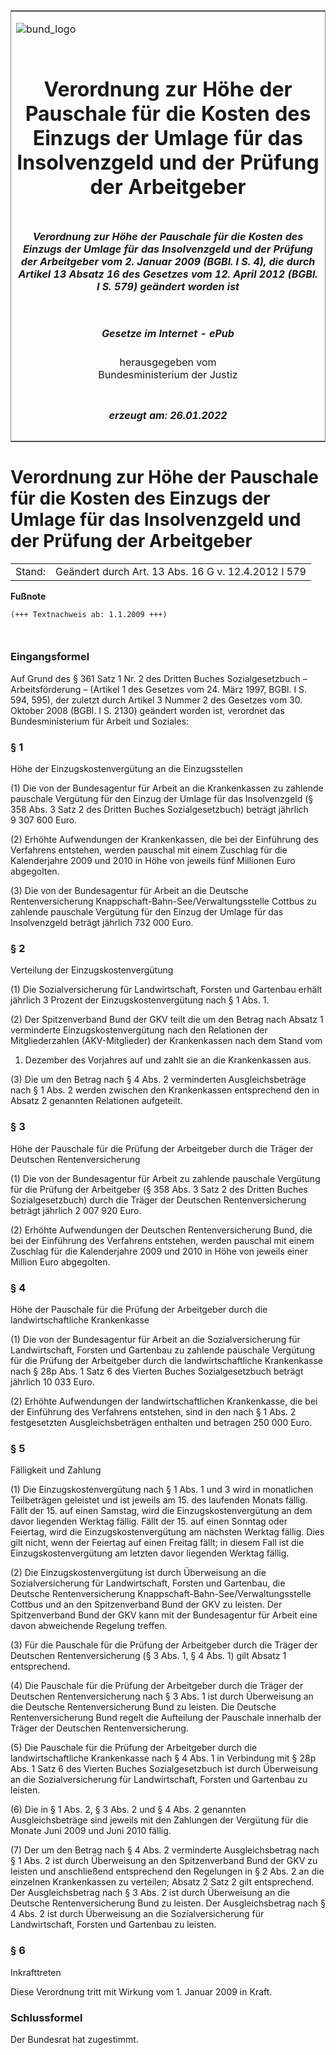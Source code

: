 <span id="DECKBLATT.html"></span>

<table border="0" frame="border" width="100%">

<tr valign="top">

<td align="left">

![bund\_logo](BfJ_2021_Web_de_de.gif)

</td>

<td align="right">

 

</td>

</tr>

<tr align="center" valign="middle">

<td colspan="2">

# Verordnung zur Höhe der Pauschale für die Kosten des Einzugs der Umlage für das Insolvenzgeld und der Prüfung der Arbeitgeber

</td>

</tr>

<tr align="center" valign="middle">

<td colspan="2">

##### Verordnung zur Höhe der Pauschale für die Kosten des Einzugs der Umlage für das Insolvenzgeld und der Prüfung der Arbeitgeber vom 2. Januar 2009 (BGBl. I S. 4), die durch Artikel 13 Absatz 16 des Gesetzes vom 12. April 2012 (BGBl. I S. 579) geändert worden ist

</td>

</tr>

<tr align="center" valign="middle">

<td colspan="2">

  
  

##### Gesetze im Internet - ePub  
  
herausgegeben vom  
Bundesministerium der Justiz

</td>

</tr>

<tr align="center" valign="bottom">

<td colspan="2">

  
  

##### erzeugt am: 26.01.2022

</td>

</tr>

</table>

<span id="BJNR000400009.html"></span>

# Verordnung zur Höhe der Pauschale für die Kosten des Einzugs der Umlage für das Insolvenzgeld und der Prüfung der Arbeitgeber

<div>

<div class="jnhtml">

|        |                                                     |
| ------ | --------------------------------------------------- |
| Stand: | Geändert durch Art. 13 Abs. 16 G v. 12.4.2012 I 579 |

</div>

</div>

<div>

  
**Fußnote**

<div class="jnhtml">

<div>

<div class="jurAbsatz">

  

``` 
(+++ Textnachweis ab: 1.1.2009 +++)

 
```

</div>

</div>

</div>

</div>

<span id="BJNR000400009BJNE000100000.html"></span>

### Eingangsformel  

<div>

<div class="jnhtml">

<div>

<div class="jurAbsatz">

Auf Grund des § 361 Satz 1 Nr. 2 des Dritten Buches Sozialgesetzbuch –
Arbeitsförderung – (Artikel 1 des Gesetzes vom 24. März 1997, BGBl. I S.
594, 595), der zuletzt durch Artikel 3 Nummer 2 des Gesetzes vom 30.
Oktober 2008 (BGBl. I S. 2130) geändert worden ist, verordnet das
Bundesministerium für Arbeit und Soziales:

</div>

</div>

</div>

</div>

<span id="BJNR000400009BJNE000200000.html"></span>

### § 1  
Höhe der Einzugskostenvergütung an die Einzugsstellen

<div>

<div class="jnhtml">

<div>

<div class="jurAbsatz">

(1) Die von der Bundesagentur für Arbeit an die Krankenkassen zu
zahlende pauschale Vergütung für den Einzug der Umlage für das
Insolvenzgeld (§ 358 Abs. 3 Satz 2 des Dritten Buches Sozialgesetzbuch)
beträgt jährlich 9 307 600 Euro.

</div>

<div class="jurAbsatz">

(2) Erhöhte Aufwendungen der Krankenkassen, die bei der Einführung des
Verfahrens entstehen, werden pauschal mit einem Zuschlag für die
Kalenderjahre 2009 und 2010 in Höhe von jeweils fünf Millionen Euro
abgegolten.

</div>

<div class="jurAbsatz">

(3) Die von der Bundesagentur für Arbeit an die Deutsche
Rentenversicherung Knappschaft-Bahn-See/Verwaltungsstelle Cottbus zu
zahlende pauschale Vergütung für den Einzug der Umlage für das
Insolvenzgeld beträgt jährlich 732 000 Euro.

</div>

</div>

</div>

</div>

<span id="BJNR000400009BJNE000301308.html"></span>

### § 2  
Verteilung der Einzugskostenvergütung

<div>

<div class="jnhtml">

<div>

<div class="jurAbsatz">

(1) Die Sozialversicherung für Landwirtschaft, Forsten und Gartenbau
erhält jährlich 3 Prozent der Einzugskostenvergütung nach § 1 Abs. 1.

</div>

<div class="jurAbsatz">

(2) Der Spitzenverband Bund der GKV teilt die um den Betrag nach Absatz
1 verminderte Einzugskostenvergütung nach den Relationen der
Mitgliederzahlen (AKV-Mitglieder) der Krankenkassen nach dem Stand vom
1. Dezember des Vorjahres auf und zahlt sie an die Krankenkassen aus.

</div>

<div class="jurAbsatz">

(3) Die um den Betrag nach § 4 Abs. 2 verminderten Ausgleichsbeträge
nach § 1 Abs. 2 werden zwischen den Krankenkassen entsprechend den in
Absatz 2 genannten Relationen aufgeteilt.

</div>

</div>

</div>

</div>

<span id="BJNR000400009BJNE000400000.html"></span>

### § 3  
Höhe der Pauschale für die Prüfung der Arbeitgeber durch die Träger der Deutschen Rentenversicherung

<div>

<div class="jnhtml">

<div>

<div class="jurAbsatz">

(1) Die von der Bundesagentur für Arbeit zu zahlende pauschale Vergütung
für die Prüfung der Arbeitgeber (§ 358 Abs. 3 Satz 2 des Dritten Buches
Sozialgesetzbuch) durch die Träger der Deutschen Rentenversicherung
beträgt jährlich 2 007 920 Euro.

</div>

<div class="jurAbsatz">

(2) Erhöhte Aufwendungen der Deutschen Rentenversicherung Bund, die bei
der Einführung des Verfahrens entstehen, werden pauschal mit einem
Zuschlag für die Kalenderjahre 2009 und 2010 in Höhe von jeweils einer
Million Euro abgegolten.

</div>

</div>

</div>

</div>

<span id="BJNR000400009BJNE000501308.html"></span>

### § 4  
Höhe der Pauschale für die Prüfung der Arbeitgeber durch die landwirtschaftliche Krankenkasse

<div>

<div class="jnhtml">

<div>

<div class="jurAbsatz">

(1) Die von der Bundesagentur für Arbeit an die Sozialversicherung für
Landwirtschaft, Forsten und Gartenbau zu zahlende pauschale Vergütung
für die Prüfung der Arbeitgeber durch die landwirtschaftliche
Krankenkasse nach § 28p Abs. 1 Satz 6 des Vierten Buches
Sozialgesetzbuch beträgt jährlich 10 033 Euro.

</div>

<div class="jurAbsatz">

(2) Erhöhte Aufwendungen der landwirtschaftlichen Krankenkasse, die bei
der Einführung des Verfahrens entstehen, sind in den nach § 1 Abs. 2
festgesetzten Ausgleichsbeträgen enthalten und betragen 250 000 Euro.

</div>

</div>

</div>

</div>

<span id="BJNR000400009BJNE000601308.html"></span>

### § 5  
Fälligkeit und Zahlung

<div>

<div class="jnhtml">

<div>

<div class="jurAbsatz">

(1) Die Einzugskostenvergütung nach § 1 Abs. 1 und 3 wird in monatlichen
Teilbeträgen geleistet und ist jeweils am 15. des laufenden Monats
fällig. Fällt der 15. auf einen Samstag, wird die
Einzugskostenvergütung an dem davor liegenden Werktag fällig. Fällt der
15. auf einen Sonntag oder Feiertag, wird die Einzugskostenvergütung am
nächsten Werktag fällig. Dies gilt nicht, wenn der Feiertag auf einen
Freitag fällt; in diesem Fall ist die Einzugskostenvergütung am letzten
davor liegenden Werktag fällig.

</div>

<div class="jurAbsatz">

(2) Die Einzugskostenvergütung ist durch Überweisung an die
Sozialversicherung für Landwirtschaft, Forsten und Gartenbau, die
Deutsche Rentenversicherung Knappschaft-Bahn-See/Verwaltungsstelle
Cottbus und an den Spitzenverband Bund der GKV zu leisten. Der
Spitzenverband Bund der GKV kann mit der Bundesagentur für Arbeit eine
davon abweichende Regelung treffen.

</div>

<div class="jurAbsatz">

(3) Für die Pauschale für die Prüfung der Arbeitgeber durch die Träger
der Deutschen Rentenversicherung (§ 3 Abs. 1, § 4 Abs. 1) gilt Absatz 1
entsprechend.

</div>

<div class="jurAbsatz">

(4) Die Pauschale für die Prüfung der Arbeitgeber durch die Träger der
Deutschen Rentenversicherung nach § 3 Abs. 1 ist durch Überweisung an
die Deutsche Rentenversicherung Bund zu leisten. Die Deutsche
Rentenversicherung Bund regelt die Aufteilung der Pauschale innerhalb
der Träger der Deutschen Rentenversicherung.

</div>

<div class="jurAbsatz">

(5) Die Pauschale für die Prüfung der Arbeitgeber durch die
landwirtschaftliche Krankenkasse nach § 4 Abs. 1 in Verbindung mit § 28p
Abs. 1 Satz 6 des Vierten Buches Sozialgesetzbuch ist durch Überweisung
an die Sozialversicherung für Landwirtschaft, Forsten und Gartenbau zu
leisten.

</div>

<div class="jurAbsatz">

(6) Die in § 1 Abs. 2, § 3 Abs. 2 und § 4 Abs. 2 genannten
Ausgleichsbeträge sind jeweils mit den Zahlungen der Vergütung für die
Monate Juni 2009 und Juni 2010 fällig.

</div>

<div class="jurAbsatz">

(7) Der um den Betrag nach § 4 Abs. 2 verminderte Ausgleichsbetrag nach
§ 1 Abs. 2 ist durch Überweisung an den Spitzenverband Bund der GKV zu
leisten und anschließend entsprechend den Regelungen in § 2 Abs. 2 an
die einzelnen Krankenkassen zu verteilen; Absatz 2 Satz 2 gilt
entsprechend. Der Ausgleichsbetrag nach § 3 Abs. 2 ist durch Überweisung
an die Deutsche Rentenversicherung Bund zu leisten. Der Ausgleichsbetrag
nach § 4 Abs. 2 ist durch Überweisung an die Sozialversicherung für
Landwirtschaft, Forsten und Gartenbau zu leisten.

</div>

</div>

</div>

</div>

<span id="BJNR000400009BJNE000700000.html"></span>

### § 6  
Inkrafttreten

<div>

<div class="jnhtml">

<div>

<div class="jurAbsatz">

Diese Verordnung tritt mit Wirkung vom 1. Januar 2009 in Kraft.

</div>

</div>

</div>

</div>

<span id="BJNR000400009BJNE000800000.html"></span>

### Schlussformel  

<div>

<div class="jnhtml">

<div>

<div class="jurAbsatz">

Der Bundesrat hat zugestimmt.

</div>

</div>

</div>

</div>
